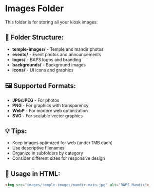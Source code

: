 # Images Folder

This folder is for storing all your kiosk images:

## 📁 Folder Structure:
- **temple-images/** - Temple and mandir photos
- **events/** - Event photos and announcements
- **logos/** - BAPS logos and branding
- **backgrounds/** - Background images
- **icons/** - UI icons and graphics

## 🖼️ Supported Formats:
- **JPG/JPEG** - For photos
- **PNG** - For graphics with transparency
- **WebP** - For modern web optimization
- **SVG** - For scalable vector graphics

## 💡 Tips:
- Keep images optimized for web (under 1MB each)
- Use descriptive filenames
- Organize in subfolders by category
- Consider different sizes for responsive design

## 📱 Usage in HTML:
```html
<img src="images/temple-images/mandir-main.jpg" alt="BAPS Mandir">
```
